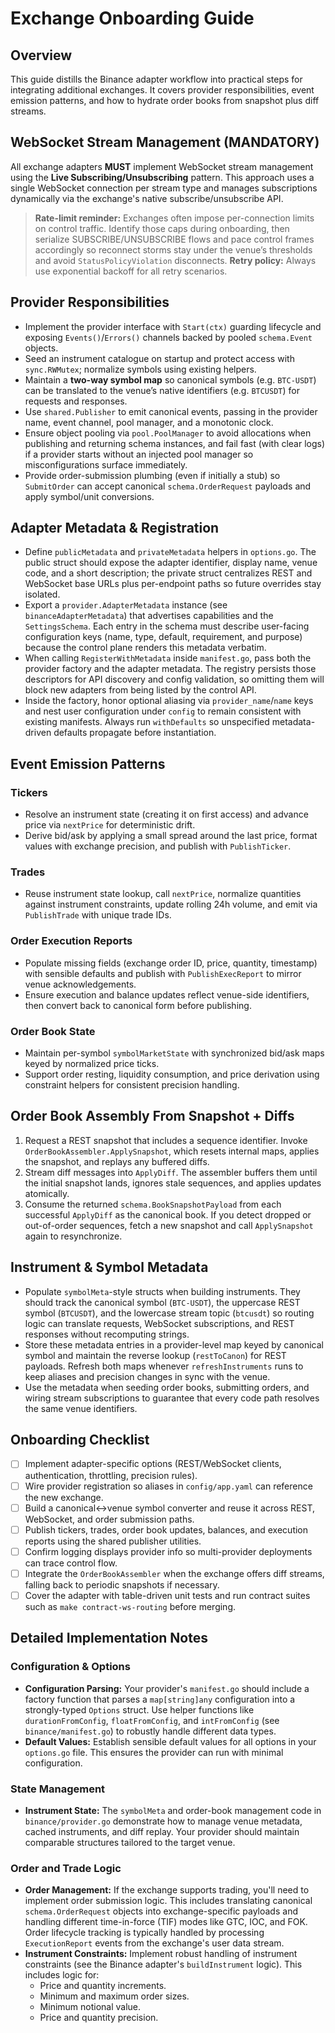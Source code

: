 # Exchange Onboarding Guide

## Overview
This guide distills the Binance adapter workflow into practical steps for integrating additional exchanges. It covers provider responsibilities, event emission patterns, and how to hydrate order books from snapshot plus diff streams.

## WebSocket Stream Management (MANDATORY)

All exchange adapters **MUST** implement WebSocket stream management using the **Live Subscribing/Unsubscribing** pattern. This approach uses a single WebSocket connection per stream type and manages subscriptions dynamically via the exchange's native subscribe/unsubscribe API.

> **Rate-limit reminder:** Exchanges often impose per-connection limits on control traffic. Identify those caps during onboarding, then serialize SUBSCRIBE/UNSUBSCRIBE flows and pace control frames accordingly so reconnect storms stay under the venue’s thresholds and avoid `StatusPolicyViolation` disconnects.
> **Retry policy:** Always use exponential backoff for all retry scenarios.

## Provider Responsibilities
- Implement the provider interface with `Start(ctx)` guarding lifecycle and exposing `Events()`/`Errors()` channels backed by pooled `schema.Event` objects.
- Seed an instrument catalogue on startup and protect access with `sync.RWMutex`; normalize symbols using existing helpers.
- Maintain a **two-way symbol map** so canonical symbols (e.g. `BTC-USDT`) can be translated to the venue’s native identifiers (e.g. `BTCUSDT`) for requests and responses.
- Use `shared.Publisher` to emit canonical events, passing in the provider name, event channel, pool manager, and a monotonic clock.
- Ensure object pooling via `pool.PoolManager` to avoid allocations when publishing and returning schema instances, and fail fast (with clear logs) if a provider starts without an injected pool manager so misconfigurations surface immediately.
- Provide order-submission plumbing (even if initially a stub) so `SubmitOrder` can accept canonical `schema.OrderRequest` payloads and apply symbol/unit conversions.

## Adapter Metadata & Registration
- Define `publicMetadata` and `privateMetadata` helpers in `options.go`. The public struct should expose the adapter identifier, display name, venue code, and a short description; the private struct centralizes REST and WebSocket base URLs plus per-endpoint paths so future overrides stay isolated.
- Export a `provider.AdapterMetadata` instance (see `binanceAdapterMetadata`) that advertises capabilities and the `SettingsSchema`. Each entry in the schema must describe user-facing configuration keys (name, type, default, requirement, and purpose) because the control plane renders this metadata verbatim.
- When calling `RegisterWithMetadata` inside `manifest.go`, pass both the provider factory and the adapter metadata. The registry persists those descriptors for API discovery and config validation, so omitting them will block new adapters from being listed by the control API.
- Inside the factory, honor optional aliasing via `provider_name`/`name` keys and nest user configuration under `config` to remain consistent with existing manifests. Always run `withDefaults` so unspecified metadata-driven defaults propagate before instantiation.

## Event Emission Patterns
### Tickers
- Resolve an instrument state (creating it on first access) and advance price via `nextPrice` for deterministic drift.
- Derive bid/ask by applying a small spread around the last price, format values with exchange precision, and publish with `PublishTicker`.

### Trades
- Reuse instrument state lookup, call `nextPrice`, normalize quantities against instrument constraints, update rolling 24h volume, and emit via `PublishTrade` with unique trade IDs.

### Order Execution Reports
- Populate missing fields (exchange order ID, price, quantity, timestamp) with sensible defaults and publish with `PublishExecReport` to mirror venue acknowledgements.
- Ensure execution and balance updates reflect venue-side identifiers, then convert back to canonical form before publishing.

### Order Book State
- Maintain per-symbol `symbolMarketState` with synchronized bid/ask maps keyed by normalized price ticks.
- Support order resting, liquidity consumption, and price derivation using constraint helpers for consistent precision handling.

## Order Book Assembly From Snapshot + Diffs
1. Request a REST snapshot that includes a sequence identifier. Invoke `OrderBookAssembler.ApplySnapshot`, which resets internal maps, applies the snapshot, and replays any buffered diffs.
2. Stream diff messages into `ApplyDiff`. The assembler buffers them until the initial snapshot lands, ignores stale sequences, and applies updates atomically.
3. Consume the returned `schema.BookSnapshotPayload` from each successful `ApplyDiff` as the canonical book. If you detect dropped or out-of-order sequences, fetch a new snapshot and call `ApplySnapshot` again to resynchronize.

## Instrument & Symbol Metadata
- Populate `symbolMeta`-style structs when building instruments. They should track the canonical symbol (`BTC-USDT`), the uppercase REST symbol (`BTCUSDT`), and the lowercase stream topic (`btcusdt`) so routing logic can translate requests, WebSocket subscriptions, and REST responses without recomputing strings.
- Store these metadata entries in a provider-level map keyed by canonical symbol and maintain the reverse lookup (`restToCanon`) for REST payloads. Refresh both maps whenever `refreshInstruments` runs to keep aliases and precision changes in sync with the venue.
- Use the metadata when seeding order books, submitting orders, and wiring stream subscriptions to guarantee that every code path resolves the same venue identifiers.

## Onboarding Checklist
- [ ] Implement adapter-specific options (REST/WebSocket clients, authentication, throttling, precision rules).
- [ ] Wire provider registration so aliases in `config/app.yaml` can reference the new exchange.
- [ ] Build a canonical↔venue symbol converter and reuse it across REST, WebSocket, and order submission paths.
- [ ] Publish tickers, trades, order book updates, balances, and execution reports using the shared publisher utilities.
- [ ] Confirm logging displays provider info so multi-provider deployments can trace control flow.
- [ ] Integrate the `OrderBookAssembler` when the exchange offers diff streams, falling back to periodic snapshots if necessary.
- [ ] Cover the adapter with table-driven unit tests and run contract suites such as `make contract-ws-routing` before merging.

## Detailed Implementation Notes

### Configuration & Options

- **Configuration Parsing:** Your provider's `manifest.go` should include a factory function that parses a `map[string]any` configuration into a strongly-typed `Options` struct. Use helper functions like `durationFromConfig`, `floatFromConfig`, and `intFromConfig` (see `binance/manifest.go`) to robustly handle different data types.
- **Default Values:** Establish sensible default values for all options in your `options.go` file. This ensures the provider can run with minimal configuration.

### State Management

- **Instrument State:** The `symbolMeta` and order-book management code in `binance/provider.go` demonstrate how to manage venue metadata, cached instruments, and diff replay. Your provider should maintain comparable structures tailored to the target venue.

### Order and Trade Logic

- **Order Management:** If the exchange supports trading, you'll need to implement order submission logic. This includes translating canonical `schema.OrderRequest` objects into exchange-specific payloads and handling different time-in-force (TIF) modes like GTC, IOC, and FOK. Order lifecycle tracking is typically handled by processing `ExecutionReport` events from the exchange's user data stream.
- **Instrument Constraints:** Implement robust handling of instrument constraints (see the Binance adapter's `buildInstrument` logic). This includes logic for:
    - Price and quantity increments.
    - Minimum and maximum order sizes.
    - Minimum notional value.
    - Price and quantity precision.
